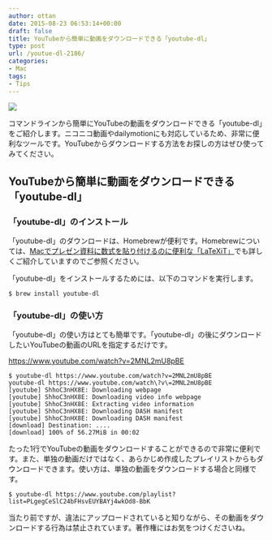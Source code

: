 ```yaml
---
author: ottan
date: 2015-08-23 06:53:14+00:00
draft: false
title: YouTubeから簡単に動画をダウンロードできる「youtube-dl」
type: post
url: /youtue-dl-2186/
categories:
- Mac
tags:
- Tips
---
```


![](/uploads/2015/08/150823-55d96dac3037b.jpg)






コマンドラインから簡単にYouTubeの動画をダウンロードできる「youtube-dl」をご紹介します。ニコニコ動画やdailymotionにも対応しているため、非常に便利なツールです。YouTubeからダウンロードする方法をお探しの方はぜひ使ってみてください。



## YouTubeから簡単に動画をダウンロードできる「youtube-dl」









### 「youtube-dl」のインストール





「youtube-dl」のダウンロードは、Homebrewが便利です。Homebrewについては、[Macでプレゼン資料に数式を貼り付けるのに便利な「LaTeXiT」](/mac-latex-presentation-92/)でも詳しくご紹介していますのでご参照ください。





「youtube-dl」をインストールするためには、以下のコマンドを実行します。




    
    $ brew install youtube-dl





### 「youtube-dl」の使い方





「youtube-dl」の使い方はとても簡単です。「youtube-dl」の後にダウンロードしたいYouTubeの動画のURLを指定するだけです。



https://www.youtube.com/watch?v=2MNL2mU8pBE


    
    $ youtube-dl https://www.youtube.com/watch?v=2MNL2mU8pBE
    youtube-dl https://www.youtube.com/watch\?v\=2MNL2mU8pBE
    [youtube] ShhoC3nHX8E: Downloading webpage
    [youtube] ShhoC3nHX8E: Downloading video info webpage
    [youtube] ShhoC3nHX8E: Extracting video information
    [youtube] ShhoC3nHX8E: Downloading DASH manifest
    [youtube] ShhoC3nHX8E: Downloading DASH manifest
    [download] Destination: ....
    [download] 100% of 56.27MiB in 00:02





たった1行でYouTubeの動画をダウンロードすることができるので非常に便利です。また、単独の動画だけではなく、あらかじめ作成したプレイリストからもダウンロードできます。使い方は、単独の動画をダウンロードする場合と同様です。




    
    $ youtube-dl https://www.youtube.com/playlist?list=PLgegCeSlC24bFHsvEUYBAYj4wkOd8-BbK





当たり前ですが、違法にアップロードされていると知りながら、その動画をダウンロードする行為は禁止されています。著作権にはお気をつけくださいね。
